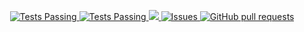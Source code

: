 <p align="center">
  <a href="https://github.com/tisbuet/tisbuet.github.io/graphs/contributors">
    <img alt="Tests Passing" src="https://img.shields.io/github/all-contributors/tisbuet/tisbuet.github.io?style=for-the-badge" />
  </a>
  <a href="https://github.com/tisbuet/tisbuet.github.io/actions">
    <img alt="Tests Passing" src="https://github.com/anuraghazra/github-readme-stats/workflows/Test/badge.svg" />
  </a>
  <a href="https://codecov.io/gh/anuraghazra/github-readme-stats">
    <img src="https://codecov.io/gh/tisbuet/tisbuet.github.io/branch/main/graph/badge.svg" />
  </a>
  <a href="https://github.com/tisbuet/tisbuet.github.io/issues">
    <img alt="Issues" src="https://img.shields.io/github/issues/tisbuet/tisbuet.github.io?color=0088ff" />
  </a>
  <a href="https://github.com/tisbuet/tisbuet.github.io/pulls">
    <img alt="GitHub pull requests" src="https://img.shields.io/github/issues-pr/tisbuet/tisbuet.github.io?color=0088ff" />
  </a>
</p>
